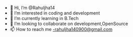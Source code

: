 - 👋 Hi, I’m @Rahuljha14
- 👀 I’m interested in coding and development 
- 🌱 I’m currently learning in B.Tech
- 💞️ I’m looking to collaborate on development,OpenSource
- 📫 How to reach me -rahuljha140900@gmail.com

<!---
Rahuljha14/Rahuljha14 is a ✨ special ✨ repository because its `README.md` (this file) appears on your GitHub profile.
You can click the Preview link to take a look at your changes.
--->
